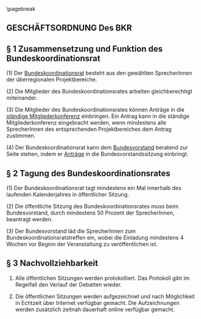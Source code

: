 \pagebreak

GESCHÄFTSORDNUNG Des BKR
------------------------

§ 1 Zusammensetzung und Funktion des Bundeskoordinationsrat
-----------------------------------------------------------

(1) Der [
Bundeskoordinationsrat](Überregionalen_Projektbereiche.md)
besteht aus den gewählten SprecherInnen der überregionalen
Projektbereiche.

(2) Die Mitglieder des Bundeskoordinationsrates arbeiten
gleichberechtigt miteinander.

(3) Die Mitglieder des Bundeskoordinationsrates können Anträge in die [
ständige Mitgliederkonferenz](/wiki/Ständige_Mitgliederkonferenz.md)
einbringen. Ein Antrag kann in die ständige Mitgliederkonferenz
eingebracht werden, wenn mindestens alle SprecherInnen des
entsprechenden Projektbereiches dem Antrag zustimmen.

(4) Der Bundeskoordinationsrat kann dem [
Bundesvorstand](/wiki/Bundesvorstand.md) beratend zur Seite stehen,
indem er [ Anträge](/wiki/Go_bundesvorstand#.C2.A73_Antr.C3.A4ge.md)
in die Bundesvorstandssitzung einbringt.

§ 2 Tagung des Bundeskoordinationsrates
---------------------------------------

(1) Der Bundeskoordinationsrat tagt mindestens ein Mal innerhalb des
laufenden Kalenderjahres in öffentlicher Sitzung.

(2) Die öffentliche Sitzung des Bundeskoordinationsrates muss beim
Bundesvorstand, durch mindestens 50 Prozent der SprecherInnen, beantragt
werden.

(3) Der Bundesvorstand läd die SprecherInnen zum
Bundeskoordinationsratstreffen ein, wobei die Einladung mindestens 4
Wochen vor Beginn der Veranstaltung zu veröffentlichen ist.

§ 3 Nachvollziehbarkeit
-----------------------

1) Alle öffentlichen Sitzungen werden protokolliert. Das Protokoll gibt
im Regelfall den Verlauf der Debatten wieder.

2) Die öffentlichen Sitzungen werden aufgezeichnet und nach Möglichkeit
in Echtzeit über Internet verfügbar gemacht. Die Aufzeichnungen werden
zusätzlich zeitnah dauerhaft online verfügbar gemacht.

